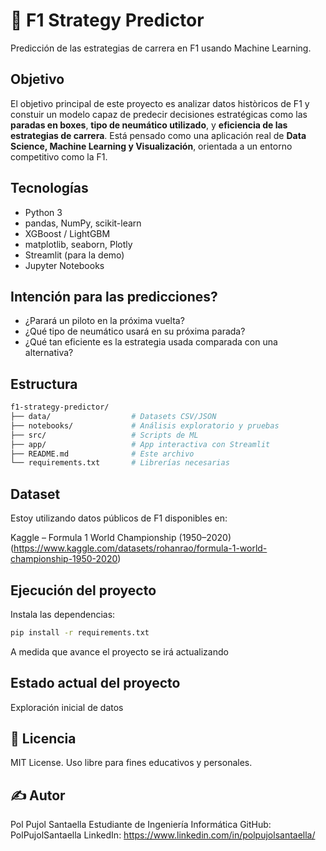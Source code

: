 # 🏁 F1 Strategy Predictor
Predicción de las estrategias de carrera en F1 usando Machine Learning.

## Objetivo
El objetivo principal de este proyecto es analizar datos històricos de F1 y constuir un modelo capaz de predecir decisiones estratégicas como las **paradas en boxes**, **tipo de neumático utilizado**, y **eficiencia de las estrategias de carrera**. Está pensado como una aplicación real de **Data Science, Machine Learning y Visualización**, orientada a un entorno competitivo como la F1.

## Tecnologías 
- Python 3
- pandas, NumPy, scikit-learn
- XGBoost / LightGBM
- matplotlib, seaborn, Plotly
- Streamlit (para la demo)
- Jupyter Notebooks

## Intención para las predicciones?

- ¿Parará un piloto en la próxima vuelta?
- ¿Qué tipo de neumático usará en su próxima parada?
- ¿Qué tan eficiente es la estrategia usada comparada con una alternativa?

## Estructura

```bash
f1-strategy-predictor/
├── data/                  # Datasets CSV/JSON
├── notebooks/             # Análisis exploratorio y pruebas
├── src/                   # Scripts de ML
├── app/                   # App interactiva con Streamlit
├── README.md              # Este archivo
└── requirements.txt       # Librerías necesarias
```

## Dataset

Estoy utilizando datos públicos de F1 disponibles en:

Kaggle – Formula 1 World Championship (1950–2020) (https://www.kaggle.com/datasets/rohanrao/formula-1-world-championship-1950-2020)

## Ejecución del proyecto

Instala las dependencias:
```bash
pip install -r requirements.txt
```
A medida que avance el proyecto se irá actualizando

## Estado actual del proyecto

Exploración inicial de datos

## 📜 Licencia
MIT License. Uso libre para fines educativos y personales.

## ✍️ Autor

Pol Pujol Santaella
Estudiante de Ingeniería Informática
GitHub: PolPujolSantaella
LinkedIn: https://www.linkedin.com/in/polpujolsantaella/
